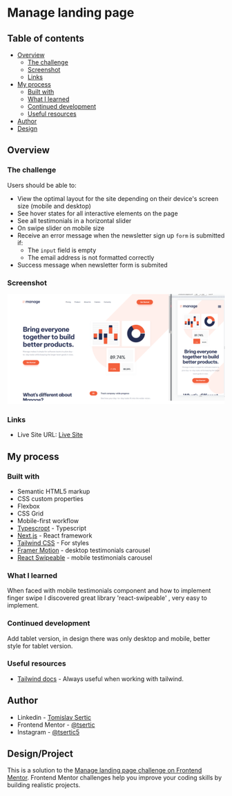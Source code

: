 # Manage landing page

## Table of contents

- [Overview](#overview)
  - [The challenge](#the-challenge)
  - [Screenshot](#screenshot)
  - [Links](#links)
- [My process](#my-process)
  - [Built with](#built-with)
  - [What I learned](#what-i-learned)
  - [Continued development](#continued-development)
  - [Useful resources](#useful-resources)
- [Author](#author)
- [Design](#design/project)

## Overview

### The challenge

Users should be able to:

- View the optimal layout for the site depending on their device's screen size (mobile and desktop)
- See hover states for all interactive elements on the page
- See all testimonials in a horizontal slider
- On swipe slider on mobile size
- Receive an error message when the newsletter sign up `form` is submitted if:
  - The `input` field is empty
  - The email address is not formatted correctly
- Success message when newsletter form is submited

### Screenshot

![](./screenshot.png)

### Links

- Live Site URL: [Live Site](https://manage-landing-page-seven-theta.vercel.app/)

## My process

### Built with

- Semantic HTML5 markup
- CSS custom properties
- Flexbox
- CSS Grid
- Mobile-first workflow
- [Typescropt](https://www.typescriptlang.org/) - Typescript
- [Next.js](https://nextjs.org/) - React framework
- [Tailwind CSS](https://tailwindcss.com/) - For styles
- [Framer Motion](https://www.framer.com/motion/) - desktop testimonials carousel
- [React Swipeable](https://www.npmjs.com/package/react-swipeable) - mobile testimonials carousel

### What I learned

When faced with mobile testimonials component and how to implement finger swipe I discovered great library 'react-swipeable' , very easy to implement.

### Continued development

Add tablet version, in design there was only desktop and mobile, better style for tablet version.

### Useful resources

- [Tailwind docs](https://tailwindcss.com/docs/) - Always useful when working with tailwind.

## Author

- Linkedin - [Tomislav Sertic](https://www.linkedin.com/in/tomislav-serti%C4%87-85a0941a3/)
- Frontend Mentor - [@tsertic](https://www.frontendmentor.io/profile/tsertic)
- Instagram - [@tsertic5](https://www.instagram.com/tsertic5/)

## Design/Project

This is a solution to the [Manage landing page challenge on Frontend Mentor](https://www.frontendmentor.io/challenges/manage-landing-page-SLXqC6P5). Frontend Mentor challenges help you improve your coding skills by building realistic projects.
